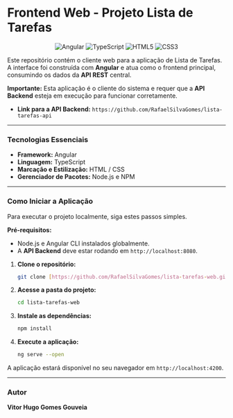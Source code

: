 # Frontend Web - Projeto Lista de Tarefas

<p align="center">
  <img src="https://img.shields.io/badge/Angular-DD0031?style=for-the-badge&logo=angular&logoColor=white" alt="Angular">
  <img src="https://img.shields.io/badge/TypeScript-007ACC?style=for-the-badge&logo=typescript&logoColor=white" alt="TypeScript">
  <img src="https://img.shields.io/badge/HTML5-E34F26?style=for-the-badge&logo=html5&logoColor=white" alt="HTML5">
  <img src="https://img.shields.io/badge/CSS3-1572B6?style=for-the-badge&logo=css3&logoColor=white" alt="CSS3">
</p>

Este repositório contém o cliente web para a aplicação de Lista de Tarefas. A interface foi construída com **Angular** e atua como o frontend principal, consumindo os dados da **API REST** central.

**Importante:** Esta aplicação é o cliente do sistema e requer que a **API Backend** esteja em execução para funcionar corretamente.

* **Link para a API Backend:** `https://github.com/RafaelSilvaGomes/lista-tarefas-api`

---

### Tecnologias Essenciais

* **Framework:** Angular
* **Linguagem:** TypeScript
* **Marcação e Estilização:** HTML / CSS
* **Gerenciador de Pacotes:** Node.js e NPM

---

### Como Iniciar a Aplicação

Para executar o projeto localmente, siga estes passos simples.

**Pré-requisitos:**
* Node.js e Angular CLI instalados globalmente.
* A **API Backend** deve estar rodando em `http://localhost:8080`.

1.  **Clone o repositório:**
    ```bash
    git clone [https://github.com/RafaelSilvaGomes/lista-tarefas-web.git](https://github.com/RafaelSilvaGomes/lista-tarefas-web.git)
    ```

2.  **Acesse a pasta do projeto:**
    ```bash
    cd lista-tarefas-web
    ```

3.  **Instale as dependências:**
    ```bash
    npm install
    ```

4.  **Execute a aplicação:**
    ```bash
    ng serve --open
    ```

A aplicação estará disponível no seu navegador em `http://localhost:4200`.

---

### Autor

**Vitor Hugo Gomes Gouveia**
